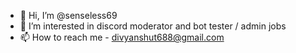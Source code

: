 - 👋 Hi, I’m @senseless69
- 👀 I’m interested in discord moderator and bot tester / admin jobs
- 📫 How to reach me - divyanshut688@gmail.com

<!---
senseless69/senseless69 is a ✨ special ✨ repository because its `README.md` (this file) appears on your GitHub profile.
You can click the Preview link to take a look at your changes.
--->
